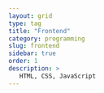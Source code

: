 ```yaml
---
layout: grid
type: tag
title: "Frontend"
category: programming
slug: frontend
sidebar: true
order: 1
description: >
   HTML, CSS, JavaScript 
---
```


